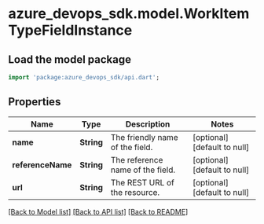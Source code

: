 # azure_devops_sdk.model.WorkItemTypeFieldInstance

## Load the model package
```dart
import 'package:azure_devops_sdk/api.dart';
```

## Properties
Name | Type | Description | Notes
------------ | ------------- | ------------- | -------------
**name** | **String** | The friendly name of the field. | [optional] [default to null]
**referenceName** | **String** | The reference name of the field. | [optional] [default to null]
**url** | **String** | The REST URL of the resource. | [optional] [default to null]

[[Back to Model list]](../README.md#documentation-for-models) [[Back to API list]](../README.md#documentation-for-api-endpoints) [[Back to README]](../README.md)


